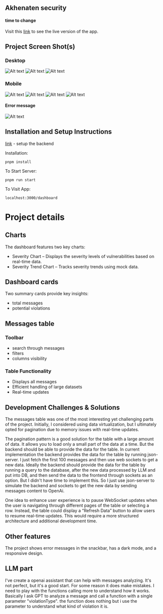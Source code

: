 ## Akhenaten security
#### time to change

Visit this [link](https://akhenaten-security.herokuapp.com/dashboard) to see the live version of the app.
## Project Screen Shot(s)
### Desktop
![Alt text](screenshots/desktop-dark.png)
![Alt text](screenshots/desktop-light.png)
![Alt text](screenshots/desktop-error.png)

### Mobile
![Alt text](screenshots/mobile/2.png)
![Alt text](screenshots/mobile/3.png)
![Alt text](screenshots/mobile/4.png)
![Alt text](screenshots/mobile/1.png)

#### Error message
![Alt text](screenshots/mobile/5.png)

## Installation and Setup Instructions

[link](https://github.com/mivashchenko/express-openai-app/tree/security-dashboard) - setup the backend

Installation:

`pnpm install`

To Start Server:

`pnpm run start`  

To Visit App:

`localhost:3000/dashboard`


# Project details

## Charts
The dashboard features two key charts:
- Severity Chart – Displays the severity levels of vulnerabilities based on real-time data.
- Severity Trend Chart – Tracks severity trends using mock data.

## Dashboard cards
Two summary cards provide key insights:
- total messages
- potential violations

## Messages table

### Toolbar
- search through messages
- filters
- columns visibility

### Table Functionality
- Displays all messages
- Efficient handling of large datasets
- Real-time updates

## Development Challenges & Solutions
The messages table was one of the most interesting yet challenging parts of the project. Initially, I considered using data virtualization, but I ultimately opted for pagination due to memory issues with real-time updates.
 
The pagination pattern is a good solution for the table with a large amount of data. It allows you to load only a small part of the data at a time.
But the backend should be able to provide the data for the table. In current implementation the backend provides the data for the table by running json-server. I just fetch the first 100 messages and then use web sockets to get a new data.
Ideally the backend should provide the data for the table by running a query to the database, after the new data processed by LLM and put into DB, and then send the data to the frontend through sockets as an option. But I didn't have time to implement this.
So I just use json-server to simulate the backend and sockets to get the new data by sending messages content to OpenAi.

One idea to enhance user experience is to pause WebSocket updates when the user is navigating through different pages of the table or selecting a row. Instead, the table could display a “Refresh Data” button to allow users to resume real-time updates. This would require a more structured architecture and additional development time.

## Other features

The project shows error messages in the snackbar, has a dark mode, and a responsive design.

## LLM part
I've create a openai assistant that can help with messages analyzing. It's not perfect, but it's a good start. For some reason it does make mistakes. I need to play with the functions calling more to understand how it works.
Basically I ask GPT to analyze a message and call a function with a single parameter "violationType". the function does nothing but i use the parameter to understand what kind of violation it is.